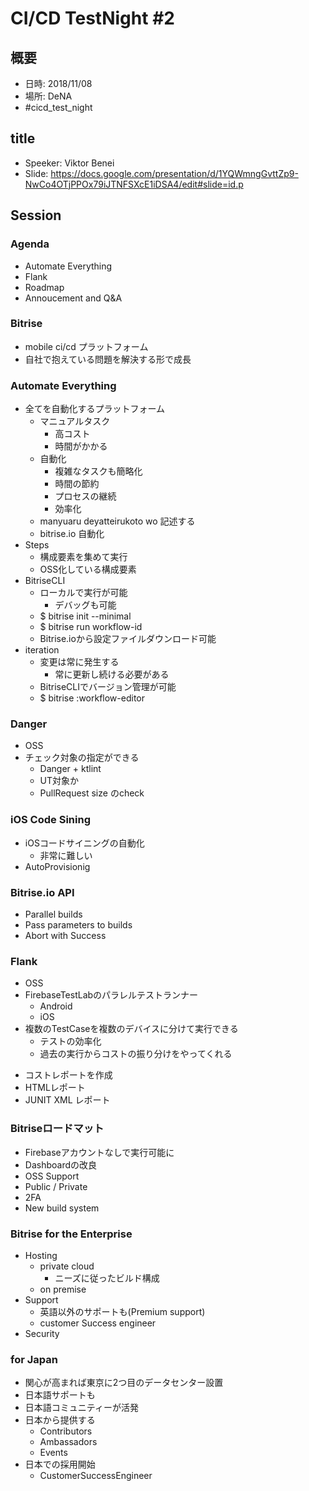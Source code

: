 # CI/CD TestNight #2

## 概要
* 日時: 2018/11/08
* 場所: DeNA
* #cicd_test_night


## title
* Speeker: Viktor Benei
* Slide: https://docs.google.com/presentation/d/1YQWmngGvttZp9-NwCo4OTjPPOx79iJTNFSXcE1iDSA4/edit#slide=id.p

## Session
### Agenda
* Automate Everything
* Flank
* Roadmap
* Annoucement and Q&A

### Bitrise
* mobile ci/cd プラットフォーム
* 自社で抱えている問題を解決する形で成長

### Automate Everything
* 全てを自動化するプラットフォーム
  - マニュアルタスク
    - 高コスト
    - 時間がかかる
  - 自動化
    - 複雑なタスクも簡略化
    - 時間の節約
    - プロセスの継続
    - 効率化
  - manyuaru deyatteirukoto wo 記述する
  - bitrise.io 自動化
* Steps
  - 構成要素を集めて実行
  - OSS化している構成要素
* BitriseCLI
  - ローカルで実行が可能
    - デバッグも可能
  - $ bitrise init --minimal
  - $ bitrise run workflow-id
  - Bitrise.ioから設定ファイルダウンロード可能
* iteration
  - 変更は常に発生する
    - 常に更新し続ける必要がある
  - BitriseCLIでバージョン管理が可能
  - $ bitrise :workflow-editor

### Danger
* OSS
* チェック対象の指定ができる
  - Danger + ktlint
  - UT対象か
  - PullRequest size のcheck

### iOS Code Sining
* iOSコードサイニングの自動化
  - 非常に難しい
* AutoProvisionig

### Bitrise.io API
* Parallel builds
* Pass parameters to builds
* Abort with Success

### Flank
* OSS
* FirebaseTestLabのパラレルテストランナー
  - Android
  - iOS
* 複数のTestCaseを複数のデバイスに分けて実行できる
  - テストの効率化
  - 過去の実行からコストの振り分けをやってくれる
- コストレポートを作成
- HTMLレポート
- JUNIT XML レポート

### Bitriseロードマット
* Firebaseアカウントなしで実行可能に
* Dashboardの改良
* OSS Support
* Public / Private
* 2FA
* New build system

### Bitrise for the Enterprise
* Hosting
  - private cloud
    - ニーズに従ったビルド構成
  - on premise
* Support
  - 英語以外のサポートも(Premium support)
  - customer Success engineer
* Security

### for Japan
* 関心が高まれば東京に2つ目のデータセンター設置
* 日本語サポートも
* 日本語コミュニティーが活発
* 日本から提供する
  - Contributors
  - Ambassadors
  - Events
* 日本での採用開始
  - CustomerSuccessEngineer
